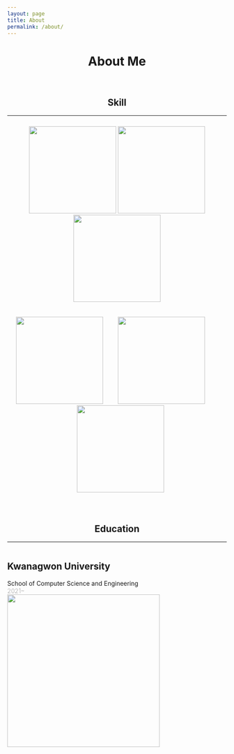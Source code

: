 ```yaml
---
layout: page
title: About
permalink: /about/
---
```


<h1 style="text-align:center">About Me</h3>

<br>

<h2 style="text-align:center">Skill</h3>

---
<p style="padding:10px;text-align:center">
<img style="height: 200px;"src="https://user-images.githubusercontent.com/98319061/220842198-3c5fae3a-85a2-48a8-ab0d-e9a2e2cef372.png"></img>
<img style="height: 200px;"src="https://user-images.githubusercontent.com/98319061/220841039-4dbdd3c4-7da8-47db-9677-77974ae66ac4.png"></img>
<img style="height: 200px"src="https://user-images.githubusercontent.com/98319061/220842035-a8a27b84-5a48-40ba-9886-eb999555b4a9.png"></img>
</p>
<p style="padding:10px;text-align:center">
<img style="height: 200px;"src="https://user-images.githubusercontent.com/98319061/220843013-4f9010ac-d0cb-49d6-b42e-b429e538d79b.png"></img>
<img style="padding-left:30px;padding-right:30px;height: 200px;"src="https://user-images.githubusercontent.com/98319061/220843630-512c03ea-ac76-4386-b3e5-b9f6aa2dc419.png">
<img style="height:200px;padding-left:15px;paddding-right:15px"src="https://user-images.githubusercontent.com/98319061/220844289-8ccfd987-3384-441f-8927-35fc9b62d151.png">
</p>
<br>
<h2 align="center">Education</h3>

---
<div style="float:left;width:400px">
    <h2 style="font-weight: bold;">Kwanagwon University</h2>
    School of Computer Science and Engineering<br>
    <span style="font-weight:100">2021~ </span>
</div>
<div style="float:left">
<img style="display:inline;width:350px;"src="https://user-images.githubusercontent.com/98319061/220850257-187c2843-3910-4a69-baad-6fc4f72de85a.png">
</div>